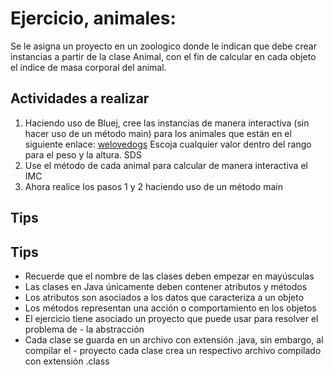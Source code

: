# Ejercicio, animales:

Se le asigna un proyecto en un zoologico donde le indican que debe crear instancias a partir de la clase Animal, con el fin de calcular en cada objeto el índice de masa corporal del animal.

## Actividades a realizar

1. Haciendo uso de Bluej, cree las instancias de manera interactiva (sin hacer uso de un método main) para los animales que están en el siguiente enlace: [welovedogs](https://www.welovedogs.cz/en/sizes-table#)
Escoja cualquier valor dentro del rango para el peso y la altura.
SDS
2.  Use el método de cada animal para calcular de manera interactiva el IMC
3. Ahora realice los pasos 1 y 2 haciendo uso de un método main

## Tips
## Tips
- Recuerde que el nombre de las clases deben empezar en mayúsculas
- Las clases en Java únicamente deben contener atributos y métodos
- Los atributos son asociados a los datos que caracteriza a un objeto
- Los métodos representan una acción o comportamiento en los objetos
- El ejercicio tiene asociado un proyecto que puede usar para resolver el problema de - la abstracción
- Cada clase se guarda en un archivo con extensión .java, sin embargo, al compilar el - proyecto cada clase crea un respectivo archivo compilado con extensión .class
